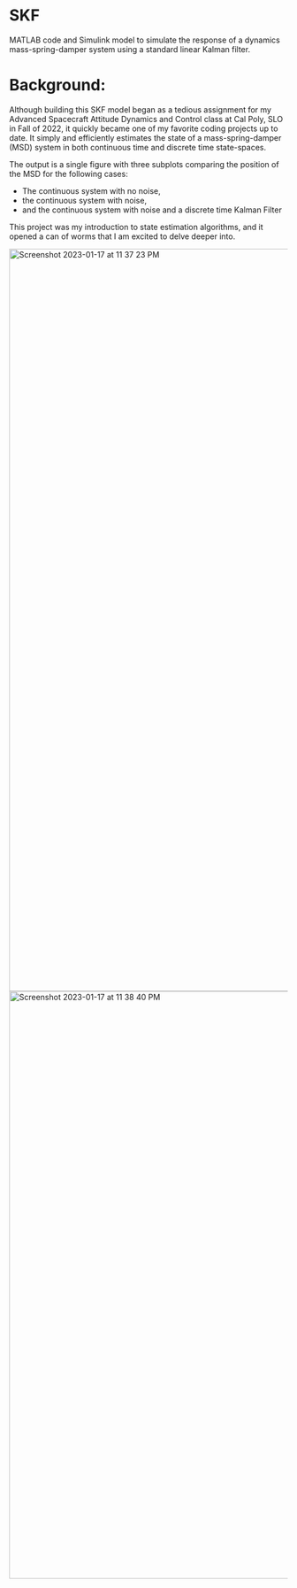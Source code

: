 # SKF

MATLAB code and Simulink model to simulate the response of a dynamics mass-spring-damper system using a standard linear Kalman filter.


# Background:

Although building this SKF model began as a tedious assignment for my Advanced Spacecraft Attitude Dynamics and Control class at Cal Poly, SLO in Fall of 2022, it quickly became one of my favorite coding projects up to date. It simply and efficiently estimates the state of a mass-spring-damper (MSD) system in both continuous time and discrete time state-spaces. 

The output is a single figure with three subplots comparing the position of the MSD for the following cases:
  - The continuous system with no noise,
  - the continuous system with noise,
  - and the continuous system with noise and a discrete time Kalman Filter
  
This project was my introduction to state estimation algorithms, and it opened a can of worms that I am excited to delve deeper into.

<img width="1342" alt="Screenshot 2023-01-17 at 11 37 23 PM" src="https://user-images.githubusercontent.com/122119822/213111532-5f9e3364-8f6b-47d2-88bf-9681e1461ef1.png">
<img width="1062" alt="Screenshot 2023-01-17 at 11 38 40 PM" src="https://user-images.githubusercontent.com/122119822/213111891-1e7d944b-3713-45a6-91f8-64cf0d4b5374.png">
